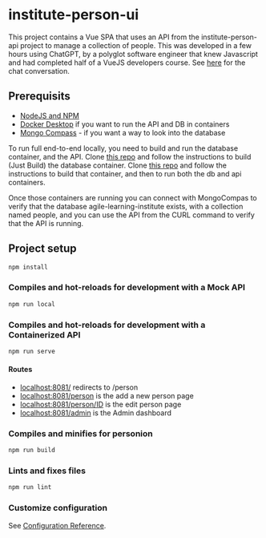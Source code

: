 # institute-person-ui

This project contains a Vue SPA that uses an API from the institute-person-api project to manage a collection of people. This was developed in a few hours using ChatGPT, by a polyglot software engineer that knew Javascript and had completed half of a VueJS developers course. See [here](https://chat.openai.com/share/5d5db6f2-2f42-491a-9673-3246feb20013) for the chat conversation.

## Prerequisits

- [NodeJS and NPM](https://docs.npmjs.com/downloading-and-installing-node-js-and-npm)
- [Docker Desktop](https://www.docker.com/products/docker-desktop/) if you want to run the API and DB in containers
- [Mongo Compass](https://www.mongodb.com/try/download/compass) - if you want a way to look into the database


To run full end-to-end locally, you need to build and run the database container, and the API. Clone [this repo](https://github.com/agile-learning-institute/institute-person-db) and follow the instructions to build (Just Build) the database container. Clone [this repo](https://github.com/agile-learning-institute/institute-person-api) and follow the instructions to build that container, and then to run both the db and api containers.

Once those containers are running you can connect with MongoCompas to verify that the database agile-learning-institute exists, with a collection named people, and you can use the API from the CURL command to verify that the API is running.

## Project setup

``` bash
npm install
```

### Compiles and hot-reloads for development with a Mock API

``` bash
npm run local
```

### Compiles and hot-reloads for development with a Containerized API

``` bash
npm run serve
```

#### Routes

- [localhost:8081/](http://localhost:8081/) redirects to /person
- [localhost:8081/person](http://localhost:8081/person) is the add a new person page
- [localhost:8081/person/ID](http://localhost:8081/person/ID) is the edit person page
- [localhost:8081/admin](http://localhost:8081/admin) is the Admin dashboard

### Compiles and minifies for personion

``` bash
npm run build
```

### Lints and fixes files

``` bash
npm run lint
```

### Customize configuration

See [Configuration Reference](https://cli.vuejs.org/config/).
